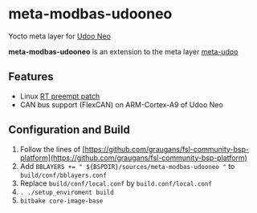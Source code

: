 # meta-modbas-udooneo
Yocto meta layer for [Udoo Neo](http://www.udoo.org/udoo-neo/)

**meta-modbas-udooneo** is an extension to the meta layer
[meta-udoo](https://github.com/graugans/meta-udoo)

## Features
* Linux [RT preempt patch](https://rt.wiki.kernel.org/index.php/Main_Page)
* CAN bus support (FlexCAN) on ARM-Cortex-A9 of Udoo Neo 

## Configuration and Build
1. Follow the lines of [https://github.com/graugans/fsl-community-bsp-platform](https://github.com/graugans/fsl-community-bsp-platform)
2. Add `BBLAYERS += " ${BSPDIR}/sources/meta-modbas-udooneo "`
to `build/conf/bblayers.conf`
3. Replace `build/conf/local.conf` by `build.conf/local.conf` 
4. `. ./setup_enviroment build`
5. `bitbake core-image-base`
